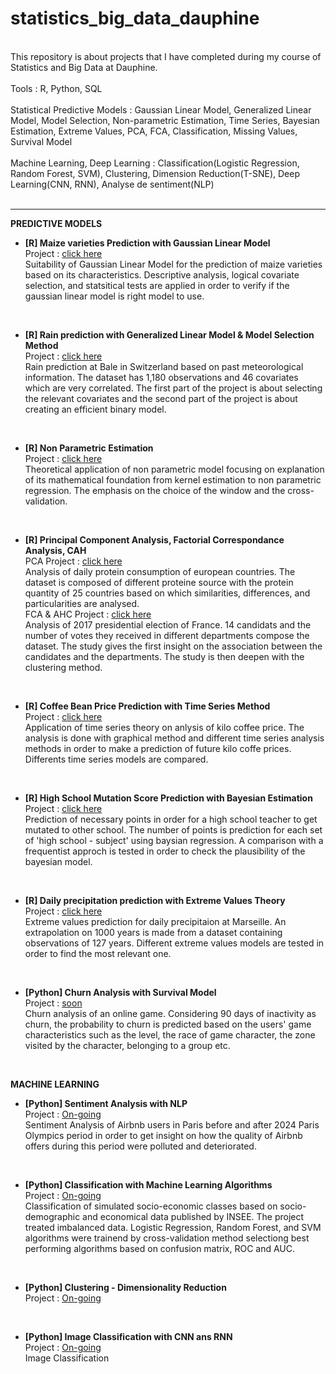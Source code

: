# statistics_big_data_dauphine

<br/>
This repository is about projects that I have completed during my course of Statistics and Big Data at Dauphine. <br/><br/>
Tools : R, Python, SQL <br/><br/>
Statistical Predictive Models : Gaussian Linear Model, Generalized Linear Model, Model Selection, Non-parametric Estimation, Time Series, Bayesian Estimation, Extreme Values, PCA, FCA, Classification, Missing Values, Survival Model <br/><br/>
Machine Learning, Deep Learning : Classification(Logistic Regression, Random Forest, SVM), Clustering, Dimension Reduction(T-SNE), Deep Learning(CNN, RNN), Analyse de sentiment(NLP) <br/><br/>

----------


**PREDICTIVE MODELS**<br/>



- **[R] Maize varieties Prediction with Gaussian Linear Model**<br/>
Project : [click here](https://github.com/haejiyun/statistics-big-data/blob/main/Gaussian%20Linear%20Model/modele_lineaire_gaussien_haeji_yun.pdf)<br/>
Suitability of Gaussian Linear Model for the prediction of maize varieties based on its characteristics. Descriptive analysis, logical covariate selection, and statsitical tests are applied in order to verify if the gaussian linear model is right model to use.
<br/>

- **[R] Rain prediction with Generalized Linear Model & Model Selection Method**<br/>
Project : [click here](https://github.com/haejiyun/statistics-big-data/blob/main/Generalized%20Linear%20Model/MLG_haeji_yun.pdf)<br/>
Rain prediction at Bale in Switzerland based on past meteorological information. The dataset has 1,180 observations and 46 covariates which are very correlated. The first part of the project is about selecting the relevant covariates and the second part of the project is about creating an efficient binary model.
<br/>

- **[R] Non Parametric Estimation**<br/>
Project : [click here](https://github.com/haejiyun/statistics-big-data/blob/main/Non%20Parametric%20Estimation/Estimation_non_parametrique.pdf)<br/>
Theoretical application of non parametric model focusing on explanation of its mathematical foundation from kernel estimation to non parametric regression. The emphasis on the choice of the window and the cross-validation.
<br/>

- **[R] Principal Component Analysis, Factorial Correspondance Analysis, CAH**<br/>
PCA Project : [click here](https://github.com/haejiyun/statistics-big-data/blob/main/Scoring/ACP_haeji_yun.pdf)<br/>
Analysis of daily protein consumption of european countries. The dataset is composed of different proteine source with the protein quantity of 25 countries based on which similarities, differences, and particularities are analysed.<br/>
FCA & AHC Project : [click here](https://github.com/haejiyun/statistics-big-data/blob/main/Scoring/AFC_Classification_haeji_yun.pdf)<br/>
Analysis of 2017 presidential election of France. 14 candidats and the number of votes they received in different departments compose the dataset. The study gives the first insight on the association between the candidates and the departments. The study is then deepen with the clustering method.
<br/>

- **[R] Coffee Bean Price Prediction with Time Series Method**<br/>
Project : [click here](https://github.com/haejiyun/statistics-big-data/blob/main/Time%20Series/time_series_haeji_yun.pdf)<br/>
Application of time series theory on anlysis of kilo coffee price. The analysis is done with graphical method and different time series analysis methods in order to make a prediction of future kilo coffe prices. Differents time series models are compared.
<br/>

- **[R] High School Mutation Score Prediction with Bayesian Estimation**<br/>
Project : [click here](https://github.com/haejiyun/statistics_big_data_dauphine/blob/main/Bayesian%20Statistics/statistique_bayesienne.pdf)<br/>
Prediction of necessary points in order for a high school teacher to get mutated to other school. The number of points is prediction for each set of 'high school - subject' using baysian regression. A comparison with a frequentist approch is tested in order to check the plausibility of the bayesian model.  
<br/>

- **[R] Daily precipitation prediction with Extreme Values Theory**<br/>
Project : [click here](https://github.com/haejiyun/statistics_big_data_dauphine/blob/main/Extreme%20Values/valeurs_extremes_haeji_yun.pdf)<br/>
Extreme values prediction for daily precipitaion at Marseille. An extrapolation on 1000 years is made from a dataset containing observations of 127 years. Different extreme values models are tested in order to find the most relevant one. 
<br/>

- **[Python] Churn Analysis with Survival Model**<br/>
Project : [soon]()<br/>
Churn analysis of an online game. Considering 90 days of inactivity as churn, the probability to churn is predicted based on the users' game characteristics such as the level, the race of game character, the zone visited by the character, belonging to a group etc.
<br/>



**MACHINE LEARNING**<br/>

- **[Python] Sentiment Analysis with NLP**<br/>
Project : [On-going]()<br/>
Sentiment Analysis of Airbnb users in Paris before and after 2024 Paris Olympics period in order to get insight on how the quality of Airbnb offers during this period were polluted and deteriorated.
<br/>

- **[Python] Classification with Machine Learning Algorithms**<br/>
Project : [On-going]()<br/>
Classification of simulated socio-economic classes based on socio-demographic and economical data published by INSEE. The project treated imbalanced data.
Logistic Regression, Random Forest, and SVM algorithms were trainend by cross-validation method selectiong best performing algorithms based on confusion matrix, ROC and AUC.
<br/>

- **[Python] Clustering - Dimensionality Reduction**<br/>
Project : [On-going]()<br/>
<br/>

- **[Python] Image Classification with CNN ans RNN**<br/>
Project : [On-going]()<br/>
Image Classification
<br/>
